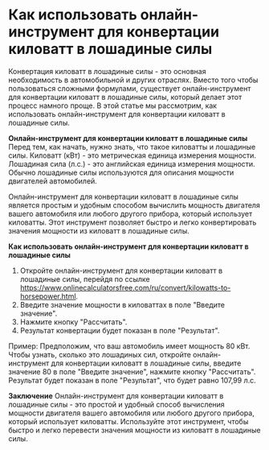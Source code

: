 Как использовать онлайн-инструмент для конвертации киловатт в лошадиные силы
============================================================================

Конвертация киловатт в лошадиные силы - это основная необходимость в автомобильной и других отраслях. Вместо того чтобы пользоваться сложными формулами, существует онлайн-инструмент для конвертации киловатт в лошадиные силы, который делает этот процесс намного проще. В этой статье мы рассмотрим, как использовать онлайн-инструмент для конвертации киловатт в лошадиные силы.

 **Онлайн-инструмент для конвертации киловатт в лошадиные силы** Перед тем, как начать, нужно знать, что такое киловатты и лошадиные силы. Киловатт (кВт) - это метрическая единица измерения мощности. Лошадиная сила (л.с.) - это английская единица измерения мощности. Обычно лошадиные силы используются для описания мощности двигателей автомобилей.

Онлайн-инструмент для конвертации киловатт в лошадиные силы является простым и удобным способом вычислить мощность двигателя вашего автомобиля или любого другого прибора, который использует киловатты. Этот инструмент позволяет быстро и легко конвертировать значения мощности из киловатт в лошадиные силы.

 **Как использовать онлайн-инструмент для конвертации киловатт в лошадиные силы**

1. Откройте онлайн-инструмент для конвертации киловатт в лошадиные силы, перейдя по ссылке <https://www.onlinecalculatorsfree.com/ru/convert/kilowatts-to-horsepower.html>.
2. Введите значение мощности в киловаттах в поле "Введите значение".
3. Нажмите кнопку "Рассчитать".
4. Результат конвертации будет показан в поле "Результат".

Пример: Предположим, что ваш автомобиль имеет мощность 80 кВт. Чтобы узнать, сколько это лошадиных сил, откройте онлайн-инструмент для конвертации киловатт в лошадиные силы, введите значение 80 в поле "Введите значение", нажмите кнопку "Рассчитать". Результат будет показан в поле "Результат", что будет равно 107,99 л.с.

 **Заключение** Онлайн-инструмент для конвертации киловатт в лошадиные силы - это простой и удобный способ вычисления мощности двигателя вашего автомобиля или любого другого прибора, который использует киловатты. Используйте этот инструмент, чтобы быстро и легко перевести значения мощности из киловатт в лошадиные силы.